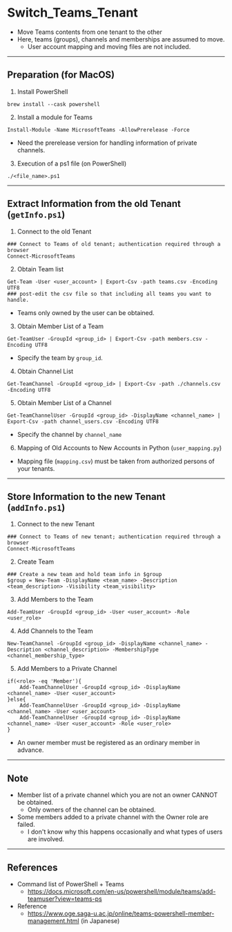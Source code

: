 # Switch_Teams_Tenant
- Move Teams contents from one tenant to the other
- Here, teams (groups), channels and memberships are assumed to move.
	- User account mapping and moving files are not included. 

---

## Preparation (for MacOS)

1. Install PowerShell
```
brew install --cask powershell
```

2. Install a module for Teams
```
Install-Module -Name MicrosoftTeams -AllowPrerelease -Force  
```
- Need the prerelease version for handling information of private channels.

3. Execution of a ps1 file (on PowerShell)
```
./<file_name>.ps1
```
---

## Extract Information from the old Tenant (`getInfo.ps1`)

1. Connect to the old Tenant
```
### Connect to Teams of old tenant; authentication required through a browser 
Connect-MicrosoftTeams
```

2. Obtain Team list
```
Get-Team -User <user_account> | Export-Csv -path teams.csv -Encoding UTF8
### post-edit the csv file so that including all teams you want to handle.
```
- Teams only owned by the user can be obtained.

3. Obtain Member List of a Team
```
Get-TeamUser -GroupId <group_id> | Export-Csv -path members.csv -Encoding UTF8
```
- Specify the team by `group_id`.

4. Obtain Channel List
```
Get-TeamChannel -GroupId <group_id> | Export-Csv -path ./channels.csv -Encoding UTF8
```

5. Obtain Member List of a Channel
```
Get-TeamChannelUser -GroupId <group_id> -DisplayName <channel_name> | Export-Csv -path channel_users.csv -Encoding UTF8
```
- Specify the channel by `channel_name`

6. Mapping of Old Accounts to New Accounts in Python (`user_mapping.py`)
- Mapping file (`mapping.csv`) must be taken from authorized persons of your tenants.

---

## Store Information to the new Tenant  (`addInfo.ps1`)

1. Connect to the new Tenant
```
### Connect to Teams of new tenant; authentication required through a browser 
Connect-MicrosoftTeams
```

2. Create Team
```
### Create a new team and hold team info in $group
$group = New-Team -DisplayName <team_name> -Description <team_description> -Visibility <team_visibility>
```

3. Add Members to the Team
```
Add-TeamUser -GroupId <group_id> -User <user_account> -Role <user_role>
```

4. Add Channels to the Team
```
New-TeamChannel -GroupId <group_id> -DisplayName <channel_name> -Description <channel_description> -MembershipType <channel_membership_type>
```

5. Add Members to a Private Channel
```
if(<role> -eq 'Member'){
	Add-TeamChannelUser -GroupId <group_id> -DisplayName <channel_name> -User <user_account> 
}else{
	Add-TeamChannelUser -GroupId <group_id> -DisplayName <channel_name> -User <user_account>
	Add-TeamChannelUser -GroupId <group_id> -DisplayName <channel_name> -User <user_account> -Role <user_role>
}
```
- An owner member must be registered as an ordinary member in advance. 


---

## Note
- Member list of a private channel which you are not an owner CANNOT be obtained.
	- Only owners of the channel can be obtained.
- Some members added to a private channel with the Owner role are failed.
	- I don't know why this happens occasionally and what types of users are involved. 

---

## References
- Command list of PowerShell + Teams
	- https://docs.microsoft.com/en-us/powershell/module/teams/add-teamuser?view=teams-ps
- Reference
	- https://www.oge.saga-u.ac.jp/online/teams-powershell-member-management.html (in Japanese)
